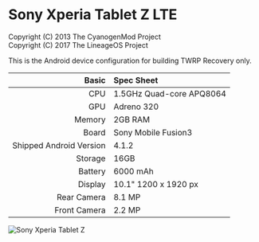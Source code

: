 Sony Xperia Tablet Z LTE
========================

Copyright (C) 2013 The CyanogenMod Project  
Copyright (C) 2017 The LineageOS Project  

This is the Android device configuration for building TWRP Recovery only.

Basic   | Spec Sheet
-------:|:-------------------------
CPU     | 1.5GHz Quad-core APQ8064
GPU     | Adreno 320
Memory  | 2GB RAM
Board   | Sony Mobile Fusion3
Shipped Android Version | 4.1.2
Storage | 16GB
Battery | 6000 mAh
Display | 10.1" 1200 x 1920 px
Rear Camera  | 8.1 MP
Front Camera | 2.2 MP

![Sony Xperia Tablet Z](http://cdn2.gsmarena.com/vv/pics/sony/Xperia_Tablet_Z_Xperia_Z.jpg "Sony Xperia Tablet Z in black")

